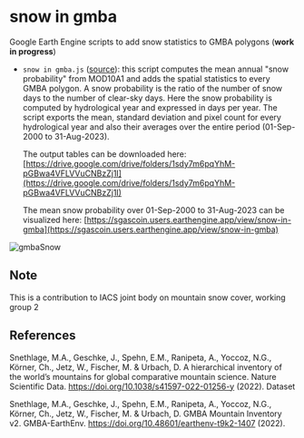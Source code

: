 # snow in gmba
Google Earth Engine scripts to add snow statistics to GMBA polygons (**work in progress**)

- `snow in gmba.js` ([source](["snow%20in%20gmba.js)): this script computes the mean annual "snow probability" from MOD10A1 and adds the spatial statistics to every GMBA polygon. A snow probability is the ratio of the number of snow days to the number of clear-sky days. Here the snow probability is computed by hydrological year and expressed in days per year. The script exports the mean, standard deviation and pixel count for every hydrological year and also their averages over the entire period (01-Sep-2000 to 31-Aug-2023). 

  The output tables can be downloaded here: [https://drive.google.com/drive/folders/1sdy7m6pqYhM-pGBwa4VFLVVuCNBzZj1I](https://drive.google.com/drive/folders/1sdy7m6pqYhM-pGBwa4VFLVVuCNBzZj1I)
  
  The mean snow probability over 01-Sep-2000 to 31-Aug-2023 can be visualized here: [https://sgascoin.users.earthengine.app/view/snow-in-gmba](https://sgascoin.users.earthengine.app/view/snow-in-gmba)
  
![gmbaSnow](https://github.com/sgascoin/snow-in-gmba/assets/29677722/614f710f-d646-4714-9263-faad07794dad)

## Note
This is a contribution to IACS joint body on mountain snow cover, working group 2 

## References 

Snethlage, M.A., Geschke, J., Spehn, E.M., Ranipeta, A., Yoccoz, N.G., Körner, Ch., Jetz, W., Fischer, M. & Urbach, D. A hierarchical inventory of the world’s mountains for global comparative mountain science. Nature Scientific Data. https://doi.org/10.1038/s41597-022-01256-y (2022).
Dataset

Snethlage, M.A., Geschke, J., Spehn, E.M., Ranipeta, A., Yoccoz, N.G., Körner, Ch., Jetz, W., Fischer, M. & Urbach, D. GMBA Mountain Inventory v2. GMBA-EarthEnv. https://doi.org/10.48601/earthenv-t9k2-1407 (2022).
